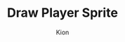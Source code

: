 ---
index : 5
author : Kion
title : Draw Player Sprite
slug : gtk-astroids
source : https://github.com/kion-dgl/DashGL-GTK-Astroids-Tutorial/tree/master/05_Draw_Player_Sprite
length : 18
---
